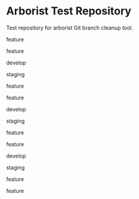 # Arborist Test Repository

Test repository for arborist Git branch cleanup tool.


feature


feature


develop


staging


feature


feature


develop


staging


feature


feature


develop


staging


feature


feature
